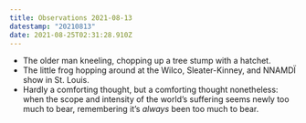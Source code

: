 ```yaml
---
title: Observations 2021-08-13
datestamp: "20210813"
date: 2021-08-25T02:31:28.910Z
---
```

- The older man kneeling, chopping up a tree stump with a hatchet.
- The little frog hopping around at the Wilco, Sleater-Kinney, and NNAMDÏ show in St. Louis.
- Hardly a comforting thought, but a comforting thought nonetheless: when the scope and intensity of the world’s suffering seems newly too much to bear, remembering it’s *always* been too much to bear.